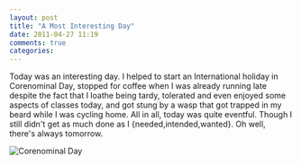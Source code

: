 ```yaml
---
layout: post
title: "A Most Interesting Day"
date: 2011-04-27 11:19
comments: true
categories: 
---
```

Today was an interesting day. I helped to start an International holiday in
Corenominal Day, stopped for coffee when I was already running late despite the
fact that I loathe being tardy, tolerated and even enjoyed some aspects of
classes today, and got stung by a wasp that got trapped in my beard while I was
cycling home. All in all, today was quite eventful. Though I still didn't get as
much done as I {needed,intended,wanted}. Oh well, there's always tomorrow.

![Corenominal Day](/images/blog/corenominal_day.jpg)
